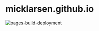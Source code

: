 # micklarsen.github.io
[![pages-build-deployment](https://github.com/micklarsen/micklarsen.github.io/actions/workflows/pages/pages-build-deployment/badge.svg?branch=gh-pages)](https://github.com/micklarsen/micklarsen.github.io/actions/workflows/pages/pages-build-deployment)  

